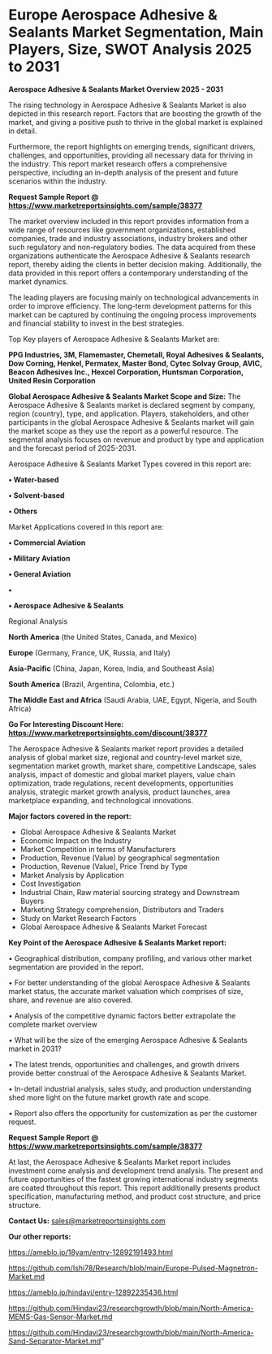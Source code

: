 # Europe Aerospace Adhesive & Sealants Market Segmentation, Main Players, Size, SWOT Analysis 2025 to 2031

<Strong> Aerospace Adhesive & Sealants Market Overview 2025 - 2031</strong>

The rising technology in Aerospace Adhesive & Sealants Market is also depicted in this research report. Factors that are boosting the growth of the market, and giving a positive push to thrive in the global market is explained in detail.

Furthermore, the report highlights on emerging trends, significant drivers, challenges, and opportunities, providing all necessary data for thriving in the industry. This report market research offers a comprehensive perspective, including an in-depth analysis of the present and future scenarios within the industry.

<strong>Request Sample Report @ <a href=https://www.marketreportsinsights.com/sample/38377>https://www.marketreportsinsights.com/sample/38377</a></strong>

The market overview included in this report provides information from a wide range of resources like government organizations, established companies, trade and industry associations, industry brokers and other such regulatory and non-regulatory bodies. The data acquired from these organizations authenticate the Aerospace Adhesive & Sealants research report, thereby aiding the clients in better decision making. Additionally, the data provided in this report offers a contemporary understanding of the market dynamics.

The leading players are focusing mainly on technological advancements in order to improve efficiency. The long-term development patterns for this market can be captured by continuing the ongoing process improvements and financial stability to invest in the best strategies.

Top Key players of Aerospace Adhesive & Sealants Market are:

<strong>PPG Industries, 3M, Flamemaster, Chemetall, Royal Adhesives & Sealants, Dow Corning, Henkel, Permatex, Master Bond, Cytec Solvay Group, AVIC, Beacon Adhesives Inc., Hexcel Corporation, Huntsman Corporation, United Resin Corporation</strong>

<strong><b>Global Aerospace Adhesive & Sealants Market Scope and Size:</b></strong>
The Aerospace Adhesive & Sealants market is declared segment by company, region (country), type, and application. Players, stakeholders, and other participants in the global Aerospace Adhesive & Sealants market will gain the market scope as they use the report as a powerful resource. The segmental analysis focuses on revenue and product by type and application and the forecast period of 2025-2031.

Aerospace Adhesive & Sealants Market Types covered in this report are:

<strong>•  Water-based

•  Solvent-based

•  Others</strong>

Market Applications covered in this report are:

<strong>•  Commercial Aviation

•  Military Aviation

•  General Aviation

•  

•  Aerospace Adhesive & Sealants</strong> 

Regional Analysis

<strong>North America</strong> (the United States, Canada, and Mexico)

<strong>Europe</strong> (Germany, France, UK, Russia, and Italy)

<strong>Asia-Pacific</strong> (China, Japan, Korea, India, and Southeast Asia)

<strong>South America</strong> (Brazil, Argentina, Colombia, etc.)

<strong>The Middle East and Africa</strong> (Saudi Arabia, UAE, Egypt, Nigeria, and South Africa)

<strong>Go For Interesting Discount Here: <a href=https://www.marketreportsinsights.com/discount/38377>https://www.marketreportsinsights.com/discount/38377</a></strong>

The Aerospace Adhesive & Sealants market report provides a detailed analysis of global market size, regional and country-level market size, segmentation market growth, market share, competitive Landscape, sales analysis, impact of domestic and global market players, value chain optimization, trade regulations, recent developments, opportunities analysis, strategic market growth analysis, product launches, area marketplace expanding, and technological innovations.

<strong><b>Major factors covered in the report:</b></strong>
<ul>
  <li>Global Aerospace Adhesive & Sealants Market </li>
  <li>Economic Impact on the Industry</li>
  <li>Market Competition in terms of Manufacturers</li>
  <li>Production, Revenue (Value) by geographical segmentation</li>
  <li>Production, Revenue (Value), Price Trend by Type</li>
  <li>Market Analysis by Application</li>
  <li>Cost Investigation</li>
  <li>Industrial Chain, Raw material sourcing strategy and Downstream Buyers</li>
  <li>Marketing Strategy comprehension, Distributors and Traders</li>
  <li>Study on Market Research Factors</li>
  <li>Global Aerospace Adhesive & Sealants Market Forecast</li>
</ul>

<strong><b>Key Point of the Aerospace Adhesive & Sealants Market report:</b></strong>

• Geographical distribution, company profiling, and various other market segmentation are provided in the report.

• For better understanding of the global Aerospace Adhesive & Sealants market status, the accurate market valuation which comprises of size, share, and revenue are also covered.

• Analysis of the competitive dynamic factors better extrapolate the complete market overview

• What will be the size of the emerging Aerospace Adhesive & Sealants market in 2031?

• The latest trends, opportunities and challenges, and growth drivers provide better construal of the Aerospace Adhesive & Sealants Market.

• In-detail industrial analysis, sales study, and production understanding shed more light on the future market growth rate and scope.

• Report also offers the opportunity for customization as per the customer request.

<strong>Request Sample Report @ <a href=https://www.marketreportsinsights.com/sample/38377>https://www.marketreportsinsights.com/sample/38377</a></strong>

At last, the Aerospace Adhesive & Sealants Market report includes investment come analysis and development trend analysis. The present and future opportunities of the fastest growing international industry segments are coated throughout this report. This report additionally presents product specification, manufacturing method, and product cost structure, and price structure.

<strong>Contact Us:</strong>
sales@marketreportsinsights.com

<strong>Our other reports:</strong>

<a href=https://ameblo.jp/18yam/entry-12892191493.html>https://ameblo.jp/18yam/entry-12892191493.html</a>

<a href=https://github.com/Ishi78/Research/blob/main/Europe-Pulsed-Magnetron-Market.md>https://github.com/Ishi78/Research/blob/main/Europe-Pulsed-Magnetron-Market.md</a>

<a href=https://ameblo.jp/hindavi/entry-12892235436.html>https://ameblo.jp/hindavi/entry-12892235436.html</a>

<a href=https://github.com/Hindavi23/researchgrowth/blob/main/North-America-MEMS-Gas-Sensor-Market.md>https://github.com/Hindavi23/researchgrowth/blob/main/North-America-MEMS-Gas-Sensor-Market.md</a>

<a href=https://github.com/Hindavi23/researchgrowth/blob/main/North-America-Sand-Separator-Market.md>https://github.com/Hindavi23/researchgrowth/blob/main/North-America-Sand-Separator-Market.md</a>"
